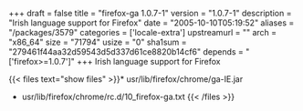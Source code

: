+++
draft = false
title = "firefox-ga 1.0.7-1"
version = "1.0.7-1"
description = "Irish language support for Firefox"
date = "2005-10-10T05:19:52"
aliases = "/packages/3579"
categories = ['locale-extra']
upstreamurl = ""
arch = "x86_64"
size = "71794"
usize = "0"
sha1sum = "279461f44aa32d59543d5d337d61ce8820b14cf6"
depends = "['firefox>=1.0.7']"
+++
Irish language support for Firefox

{{< files text="show files" >}}* usr/lib/firefox/chrome/ga-IE.jar
* usr/lib/firefox/chrome/rc.d/10_firefox-ga.txt
{{< /files >}}